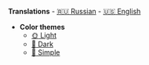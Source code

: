  **Translations**
    - [:ru: Russian](/ru-RU/)
    - [:us: English](/en-US/)

- **Color themes**
    - [:sun_with_face: Light]()
    - [:new_moon_with_face: Dark]()
    - [:art: Simple]()
